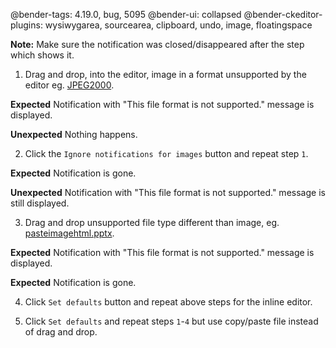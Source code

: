 
@bender-tags: 4.19.0, bug, 5095
@bender-ui: collapsed
@bender-ckeditor-plugins: wysiwygarea, sourcearea, clipboard, undo, image, floatingspace

**Note:** Make sure the notification was closed/disappeared after the step which shows it.

1. Drag and drop, into the editor, image in a format unsupported by the editor eg. [JPEG2000](_assets/logo.jp2).

**Expected** Notification with "This file format is not supported." message is displayed.

**Unexpected** Nothing happens.

2. Click the `Ignore notifications for images` button and repeat step `1`.

**Expected** Notification is gone.

**Unexpected** Notification with "This file format is not supported." message is still displayed.

3. Drag and drop unsupported file type different than image, eg. [pasteimagehtml.pptx](_assets/pasteimagehtml.pptx).

**Expected** Notification with "This file format is not supported." message is displayed.

**Expected** Notification is gone.

4. Click `Set defaults` button and repeat above steps for the inline editor.

5. Click `Set defaults` and repeat steps `1`-`4` but use copy/paste file instead of drag and drop.


